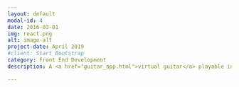 ```yaml
---
layout: default
modal-id: 4
date: 2016-03-01
img: react.png
alt: image-alt
project-date: April 2019
#client: Start Bootstrap
category: Front End Development
description: A <a href="guitar_app.html">virtual guitar</a> playable in browser, made with React.js. Code found <a href="https://github.com/DavisOwen/guitar_app">here</a>.

---
```


